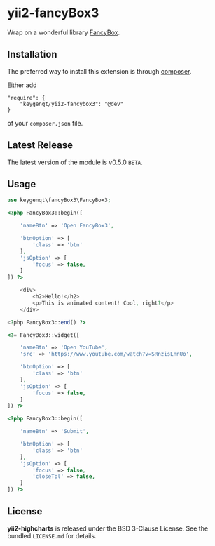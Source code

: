 yii2-fancyBox3
===================

Wrap on a wonderful library [FancyBox](https://github.com/fancyapps/fancybox).

## Installation

The preferred way to install this extension is through [composer](http://getcomposer.org/download/).

Either add

```
"require": {
    "keygenqt/yii2-fancybox3": "@dev"
}
```

of your `composer.json` file.

## Latest Release

The latest version of the module is v0.5.0 `BETA`.

## Usage

```php
use keygenqt\fancyBox3\FancyBox3;
```

```php
<?php FancyBox3::begin([

    'nameBtn' => 'Open FancyBox3',

    'btnOption' => [
        'class' => 'btn'
    ],
    'jsOption' => [
        'focus' => false,
    ]
]) ?>

    <div>
        <h2>Hello!</h2>
        <p>This is animated content! Cool, right?</p>
    </div>

<?php FancyBox3::end() ?>
```

```php
<?= FancyBox3::widget([

    'nameBtn' => 'Open YouTube',
    'src' => 'https://www.youtube.com/watch?v=SRnzisLnnUo',

    'btnOption' => [
        'class' => 'btn'
    ],
    'jsOption' => [
        'focus' => false,
    ]
]) ?>
```

```php
<?php FancyBox3::begin([

    'nameBtn' => 'Submit',

    'btnOption' => [
        'class' => 'btn'
    ],
    'jsOption' => [
        'focus' => false,
        'closeTpl' => false,
    ]
]) ?>
```

## License

**yii2-highcharts** is released under the BSD 3-Clause License. See the bundled `LICENSE.md` for details.


